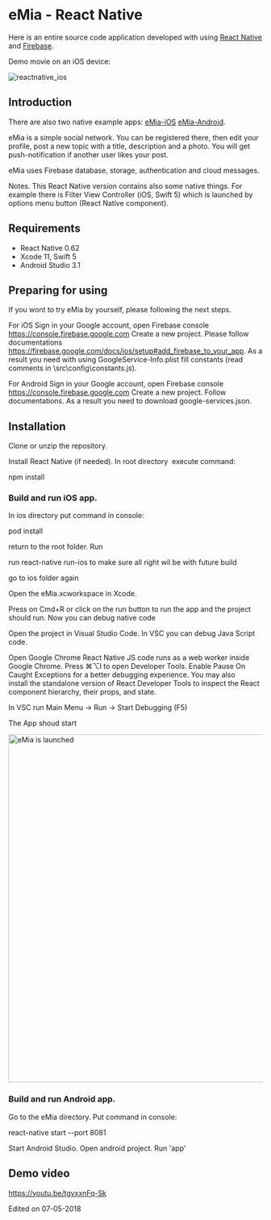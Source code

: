 # eMia - React Native 

Here is an entire source code application developed with using [React Native](https://facebook.github.io/react-native/docs/getting-started.html) and [Firebase](https://firebase.google.com/docs/).

Demo movie on an iOS device: 

![reactnative_ios](https://user-images.githubusercontent.com/2775621/40759771-2bb84a6e-649c-11e8-86b2-be6e8ed46ad1.gif)


## Introduction

There are also two native example apps: 
[eMia-iOS](https://github.com/SKrotkih/eMia-iOS) 
[eMia-Android](https://github.com/SKrotkih/eMia-Android).

eMia is a simple social network. 
You can be registered there, then edit your profile, post a new topic with a title, description and a photo.
You will get  push-notification if another user likes your post.

eMia uses Firebase database, storage, authentication and cloud messages.

Notes. This React Native version contains also some native things. For example there is Filter View Controller (iOS, Swift 5) which is launched by options menu button (React Native  component).  

## Requirements

- React Native 0.62
- Xcode 11, Swift 5
- Android Studio 3.1

## Preparing for using

If you wont to try eMia by yourself, please following the next steps.

For iOS
Sign in your Google account, open Firebase console https://console.firebase.google.com
Create a new project. Please follow documentations https://firebase.google.com/docs/ios/setup#add_firebase_to_your_app.
As a result you need with using GoogleService-Info.plist fill constants (read comments in \src\config\constants.js).

For Android
Sign in your Google account, open Firebase console https://console.firebase.google.com
Create a new project. Follow documentations. As a result you need to download google-services.json.

## Installation

Clone or unzip the repository.

Install React Native (if needed).  In root directory  execute command:

npm install

### Build and run iOS app.

In ios directory put command in console: 

pod install

return to the root folder. Run

run
react-native run-ios
to make sure all right wil be with future  build

go to ios folder again

Open the eMia.xcworkspace in Xcode.

Press on Cmd+R or click on the run button to run the app and the project should run.
Now you can debug native code

Open the project in Visual Studio Code. 
In VSC you can debug Java Script code. 

Open Google Chrome
React Native JS code runs as a web worker inside Google Chrome.
Press ⌘⌥I to open Developer Tools. Enable Pause On Caught Exceptions for a better debugging experience.
You may also install the standalone version of React Developer Tools to inspect the React component hierarchy, their props, and state.

In VSC run Main Menu -> Run -> Start Debugging (F5)

The App shoud start

<img src="https://user-images.githubusercontent.com/2775621/81370480-f208a580-90fd-11ea-8482-5718e9b518c5.png" alt="eMia is launched" style="width: 690px;" />

### Build and run Android app.

Go to the eMia directory. Put command in console:

react-native start --port 8081

Start Android Studio.  Open android project. Run 'app'

## Demo video

https://youtu.be/tgvxxnFq-Sk

Edited on 07-05-2018
